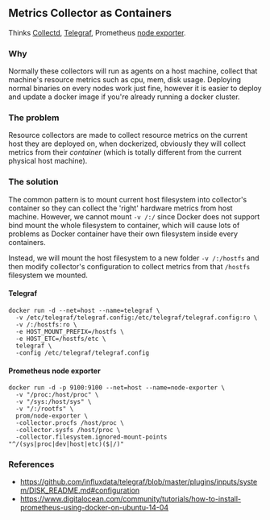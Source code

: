 ## Metrics Collector as Containers
Thinks [Collectd](https://github.com/collectd/collectd), [Telegraf](https://github.com/influxdata/telegraf), Prometheus [node exporter](https://github.com/prometheus/node_exporter).

### Why
Normally these collectors will run as agents on a host machine, collect that machine's resource metrics such as cpu, mem, disk usage.
Deploying normal binaries on every nodes work just fine, however it is easier to deploy and update a docker image if you're already running a docker cluster.

### The problem
Resource collectors are made to collect resource metrics on the current host they are deployed on, when dockerized,
obviously they will collect metrics from their *container* (which is totally different from the current physical host machine).

### The solution
The common pattern is to mount current host filesystem into collector's container so they can collect the 'right' hardware metrics from host machine.
However, we cannot mount `-v /:/` since Docker does not support bind mount the whole filesystem to container,
which will cause lots of problems as Docker container have their own filesystem inside every containers.

Instead, we will mount the host filesystem to a new folder `-v /:/hostfs` and then modify collector's configuration to collect
metrics from that `/hostfs` filesystem we mounted.

#### Telegraf
```console
docker run -d --net=host --name=telegraf \
  -v /etc/telegraf/telegraf.config:/etc/telegraf/telegraf.config:ro \
  -v /:/hostfs:ro \
  -e HOST_MOUNT_PREFIX=/hostfs \
  -e HOST_ETC=/hostfs/etc \
  telegraf \
  -config /etc/telegraf/telegraf.config
```

#### Prometheus node exporter
```console
docker run -d -p 9100:9100 --net=host --name=node-exporter \
  -v "/proc:/host/proc" \
  -v "/sys:/host/sys" \
  -v "/:/rootfs" \
  prom/node-exporter \
  -collector.procfs /host/proc \
  -collector.sysfs /host/proc \
  -collector.filesystem.ignored-mount-points "^/(sys|proc|dev|host|etc)($|/)"
```

### References
- https://github.com/influxdata/telegraf/blob/master/plugins/inputs/system/DISK_README.md#configuration
- https://www.digitalocean.com/community/tutorials/how-to-install-prometheus-using-docker-on-ubuntu-14-04
